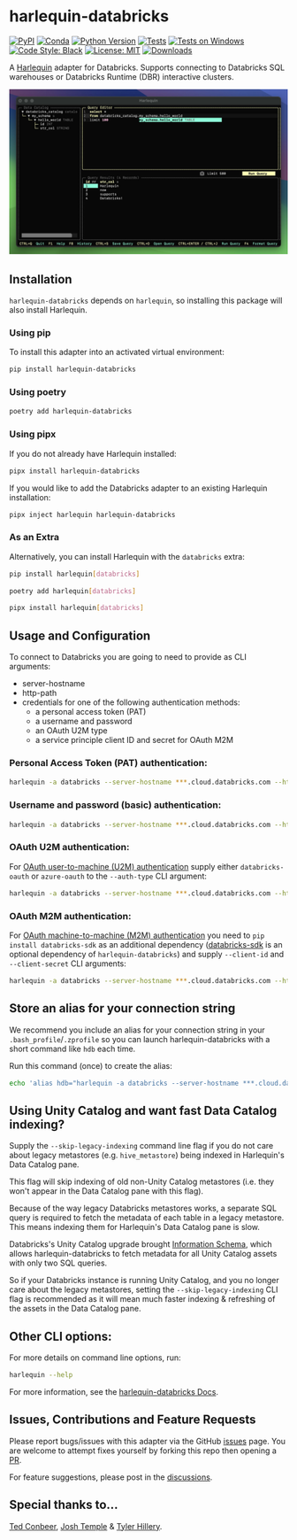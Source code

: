 # harlequin-databricks

[![PyPI](https://img.shields.io/pypi/v/harlequin-databricks)](https://pypi.org/project/harlequin-databricks/)
[![Conda](https://anaconda.org/conda-forge/harlequin-databricks/badges/version.svg)](https://anaconda.org/conda-forge/harlequin-databricks)
[![Python Version](https://img.shields.io/pypi/pyversions/harlequin-databricks)](https://pypi.org/project/harlequin-databricks/)
[![Tests](https://github.com/alexmalins/harlequin-databricks/actions/workflows/code_quality_tests_ubuntu_masos.yml/badge.svg)](https://github.com/alexmalins/harlequin-databricks/actions/workflows/code_quality_tests_ubuntu_masos.yml)
[![Tests on Windows](https://github.com/alexmalins/harlequin-databricks/actions/workflows/tests_windows_latest.yml/badge.svg)](https://github.com/alexmalins/harlequin-databricks/actions/workflows/tests_windows_latest.yml)
[![Code Style: Black](https://img.shields.io/badge/code%20style-black-000000.svg)](https://github.com/alexmalins/harlequin-databricks/actions/workflows/code_quality.yml)
[![License: MIT](https://img.shields.io/pypi/l/harlequin-databricks)](https://github.com/alexmalins/harlequin-databricks/blob/main/LICENSE)
[![Downloads](https://static.pepy.tech/badge/harlequin-databricks)](https://pepy.tech/project/harlequin-databricks)

A [Harlequin](https://harlequin.sh) adapter for Databricks. Supports connecting to Databricks SQL
warehouses or Databricks Runtime (DBR) interactive clusters.

<img src="img/harlequin_databricks.jpg" alt="harlequin-databricks" width="945">

## Installation

`harlequin-databricks` depends on `harlequin`, so installing this package will also install Harlequin.

### Using pip

To install this adapter into an activated virtual environment:

```bash
pip install harlequin-databricks
```

### Using poetry

```bash
poetry add harlequin-databricks
```

### Using pipx

If you do not already have Harlequin installed:

```bash
pipx install harlequin-databricks
```

If you would like to add the Databricks adapter to an existing Harlequin installation:

```bash
pipx inject harlequin harlequin-databricks
```

### As an Extra

Alternatively, you can install Harlequin with the `databricks` extra:

```bash
pip install harlequin[databricks]
```

```bash
poetry add harlequin[databricks]
```

```bash
pipx install harlequin[databricks]
```

## Usage and Configuration

To connect to Databricks you are going to need to provide as CLI arguments:

- server-hostname
- http-path
- credentials for one of the following authentication methods:
  - a personal access token (PAT)
  - a username and password
  - an OAuth U2M type
  - a service principle client ID and secret for OAuth M2M


### Personal Access Token (PAT) authentication:

```bash
harlequin -a databricks --server-hostname ***.cloud.databricks.com --http-path /sql/1.0/endpoints/*** --access-token dabpi***
```

### Username and password (basic) authentication:

```bash
harlequin -a databricks --server-hostname ***.cloud.databricks.com --http-path /sql/1.0/endpoints/*** --username *** --password ***
```

### OAuth U2M authentication:

For [OAuth user-to-machine (U2M) authentication](https://docs.databricks.com/en/dev-tools/python-sql-connector.html#auth-u2m)
supply either `databricks-oauth` or `azure-oauth` to the `--auth-type` CLI argument:

```bash
harlequin -a databricks --server-hostname ***.cloud.databricks.com --http-path /sql/1.0/endpoints/*** --auth-type databricks-oauth
```

### OAuth M2M authentication:

For [OAuth machine-to-machine (M2M) authentication](https://docs.databricks.com/en/dev-tools/python-sql-connector.html#oauth-machine-to-machine-m2m-authentication)
you need to `pip install databricks-sdk` as an additional dependency
([databricks-sdk](https://github.com/databricks/databricks-sdk-py) is an optional dependency of
`harlequin-databricks`) and supply `--client-id` and `--client-secret` CLI arguments:

```bash
harlequin -a databricks --server-hostname ***.cloud.databricks.com --http-path /sql/1.0/endpoints/*** --client-id *** --client-secret ***
```

## Store an alias for your connection string

We recommend you include an alias for your connection string in your `.bash_profile`/`.zprofile` so
you can launch harlequin-databricks with a short command like `hdb` each time.

Run this command
(once) to create the alias:

```bash
echo 'alias hdb="harlequin -a databricks --server-hostname ***.cloud.databricks.com --http-path /sql/1.0/endpoints/*** --access-token dabpi***"' >> .bash_profile    
```

## Using Unity Catalog and want fast Data Catalog indexing?

Supply the `--skip-legacy-indexing` command line flag if you do not care about legacy metastores
(e.g. `hive_metastore`) being indexed in Harlequin's Data Catalog pane.

This flag will skip indexing of old non-Unity Catalog metastores (i.e. they won't appear in the
Data Catalog pane with this flag).

Because of the way legacy Databricks metastores works, a separate SQL query is required to fetch
the metadata of each table in a legacy metastore. This means indexing them for Harlequin's Data Catalog pane is slow.

Databricks's Unity Catalog upgrade brought
[Information Schema](https://docs.databricks.com/en/sql/language-manual/sql-ref-information-schema.html),
which allows harlequin-databricks to fetch metadata for all Unity Catalog assets with only two SQL queries.

So if your Databricks instance is running Unity Catalog, and you no longer care about the legacy
metastores, setting the `--skip-legacy-indexing` CLI flag is recommended as it will mean
much faster indexing & refreshing of the assets in the Data Catalog pane.

## Other CLI options:

For more details on command line options, run:

```bash
harlequin --help
```

For more information, see the
[harlequin-databricks Docs](https://harlequin.sh/docs/databricks/index).

## Issues, Contributions and Feature Requests

Please report bugs/issues with this adapter via the GitHub
[issues](https://github.com/alexmalins/harlequin-databricks/issues) page. You are welcome to
attempt fixes yourself by forking this repo then opening a [PR](https://github.com/alexmalins/harlequin-databricks/pulls).

For feature suggestions, please post in the
[discussions](https://github.com/alexmalins/harlequin-databricks/discussions).

## Special thanks to...

[Ted Conbeer](https://github.com/tconbeer), [Josh Temple](https://github.com/joshtemple) &
[Tyler Hillery](https://github.com/TylerHillery).
